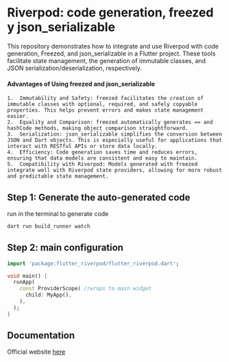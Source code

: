 # Riverpod: code generation, freezed y json_serializable 

This repository demonstrates how to integrate and use Riverpod with code generation, Freezed, and json_serializable in a Flutter project. These tools facilitate state management, the generation of immutable classes, and JSON serialization/deserialization, respectively.

#### Advantages of Using freezed and json_serializable

	1.	Immutability and Safety: freezed facilitates the creation of immutable classes with optional, required, and safely copyable properties. This helps prevent errors and makes state management easier.
	2.	Equality and Comparison: freezed automatically generates == and hashCode methods, making object comparison straightforward.
	3.	Serialization: json_serializable simplifies the conversion between JSON and Dart objects. This is especially useful for applications that interact with RESTful APIs or store data locally.
	4.	Efficiency: Code generation saves time and reduces errors, ensuring that data models are consistent and easy to maintain.
	5.	Compatibility with Riverpod: Models generated with freezed integrate well with Riverpod state providers, allowing for more robust and predictable state management.

## Step 1: Generate the auto-generated code

run in the terminal to generate code
```bash
dart run build_runner watch
```

## Step 2: main configuration
```dart
import 'package:flutter_riverpod/flutter_riverpod.dart';

void main() {
  runApp(
    const ProviderScope( //wraps to main widget
      child: MyApp(),
    ),
  );
}
```


## Documentation

Official website [here](https://riverpod.dev/es/docs/concepts/about_code_generation)